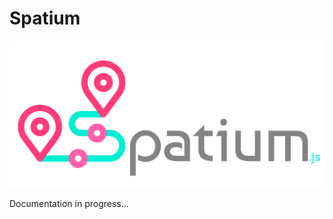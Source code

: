 # Spatium

![Spatium](https://github.com/LukaszRadecki/spatium/blob/readme_and_docs/spatium_logo.jpg)

Documentation in progress...